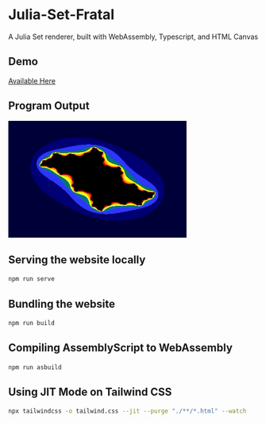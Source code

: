 # Julia-Set-Fratal

A Julia Set renderer, built with WebAssembly, Typescript, and HTML Canvas

## Demo

[Available Here](https://gavinkhung.github.io/julia-set-fratal/public/)

## Program Output

![GIF Output](./public/set.gif 'Julia Set with different constants')

## Serving the website locally

```bash
npm run serve
```

## Bundling the website

```bash
npm run build
```

## Compiling AssemblyScript to WebAssembly

```bash
npm run asbuild
```

## Using JIT Mode on Tailwind CSS

```bash
npx tailwindcss -o tailwind.css --jit --purge "./**/*.html" --watch
```

